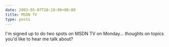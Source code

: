 ```yaml
---
date: 2003-05-07T20:19:00+00:00
title: MSDN TV
type: posts
---
```

I'm signed up to do two spots on MSDN TV on Monday... thoughts on topics you'd like to hear me talk about?
